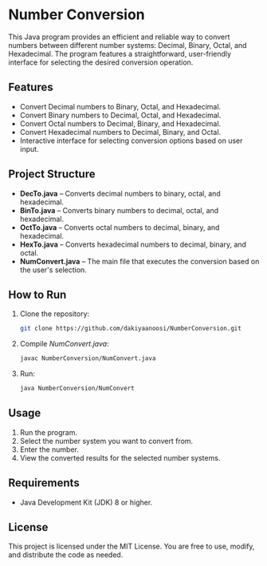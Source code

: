 # Number Conversion

This Java program provides an efficient and reliable way to convert numbers between different number systems: Decimal, Binary, Octal, and Hexadecimal. The program features a straightforward, user-friendly interface for selecting the desired conversion operation.

## Features
- Convert Decimal numbers to Binary, Octal, and Hexadecimal.
- Convert Binary numbers to Decimal, Octal, and Hexadecimal.
- Convert Octal numbers to Decimal, Binary, and Hexadecimal.
- Convert Hexadecimal numbers to Decimal, Binary, and Octal.
- Interactive interface for selecting conversion options based on user input.

## Project Structure
- **DecTo.java** – Converts decimal numbers to binary, octal, and hexadecimal.
- **BinTo.java** – Converts binary numbers to decimal, octal, and hexadecimal.
- **OctTo.java** – Converts octal numbers to decimal, binary, and hexadecimal.
- **HexTo.java** – Converts hexadecimal numbers to decimal, binary, and octal.
- **NumConvert.java** – The main file that executes the conversion based on the user's selection.

## How to Run
1. Clone the repository:
   ```bash
   git clone https://github.com/dakiyaanoosi/NumberConversion.git
   ```
2. Compile *NumConvert.java*:
   ```bash
   javac NumberConversion/NumConvert.java
3. Run:
   ```bash
   java NumberConversion/NumConvert
   ```
## Usage
1. Run the program.
2. Select the number system you want to convert from.
3. Enter the number.
4. View the converted results for the selected number systems.

## Requirements
- Java Development Kit (JDK) 8 or higher.

## License
This project is licensed under the MIT License. You are free to use, modify, and distribute the code as needed.


